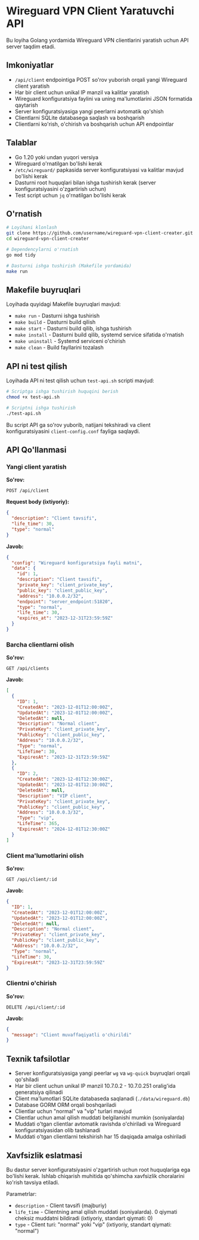 # Wireguard VPN Client Yaratuvchi API

Bu loyiha Golang yordamida Wireguard VPN clientlarini yaratish uchun API server taqdim etadi.

## Imkoniyatlar

- `/api/client` endpointiga POST so'rov yuborish orqali yangi Wireguard client yaratish
- Har bir client uchun unikal IP manzil va kalitlar yaratish
- Wireguard konfiguratsiya faylini va uning ma'lumotlarini JSON formatida qaytarish
- Server konfiguratsiyasiga yangi peerlarni avtomatik qo'shish
- Clientlarni SQLite databasega saqlash va boshqarish
- Clientlarni ko'rish, o'chirish va boshqarish uchun API endpointlar

## Talablar

- Go 1.20 yoki undan yuqori versiya
- Wireguard o'rnatilgan bo'lishi kerak
- `/etc/wireguard/` papkasida server konfiguratsiyasi va kalitlar mavjud bo'lishi kerak
- Dasturni root huquqlari bilan ishga tushirish kerak (server konfiguratsiyasini o'zgartirish uchun)
- Test script uchun `jq` o'rnatilgan bo'lishi kerak

## O'rnatish

```bash
# Loyihani klonlash
git clone https://github.com/username/wireguard-vpn-client-creater.git
cd wireguard-vpn-client-creater

# Dependencylarni o'rnatish
go mod tidy

# Dasturni ishga tushirish (Makefile yordamida)
make run
```

## Makefile buyruqlari

Loyihada quyidagi Makefile buyruqlari mavjud:

- `make run` - Dasturni ishga tushirish
- `make build` - Dasturni build qilish
- `make start` - Dasturni build qilib, ishga tushirish
- `make install` - Dasturni build qilib, systemd service sifatida o'rnatish
- `make uninstall` - Systemd serviceni o'chirish
- `make clean` - Build fayllarini tozalash

## API ni test qilish

Loyihada API ni test qilish uchun `test-api.sh` scripti mavjud:

```bash
# Scriptga ishga tushirish huquqini berish
chmod +x test-api.sh

# Scriptni ishga tushirish
./test-api.sh
```

Bu script API ga so'rov yuborib, natijani tekshiradi va client konfiguratsiyasini `client-config.conf` fayliga saqlaydi.

## API Qo'llanmasi

### Yangi client yaratish

**So'rov:**

```
POST /api/client
```

**Request body (ixtiyoriy):**

```json
{
  "description": "Client tavsifi",
  "life_time": 30,
  "type": "normal"
}
```

**Javob:**

```json
{
  "config": "Wireguard konfiguratsiya fayli matni",
  "data": {
    "id": 1,
    "description": "Client tavsifi",
    "private_key": "client_private_key",
    "public_key": "client_public_key",
    "address": "10.0.0.2/32",
    "endpoint": "server_endpoint:51820",
    "type": "normal",
    "life_time": 30,
    "expires_at": "2023-12-31T23:59:59Z"
  }
}
```

### Barcha clientlarni olish

**So'rov:**

```
GET /api/clients
```

**Javob:**

```json
[
  {
    "ID": 1,
    "CreatedAt": "2023-12-01T12:00:00Z",
    "UpdatedAt": "2023-12-01T12:00:00Z",
    "DeletedAt": null,
    "Description": "Normal client",
    "PrivateKey": "client_private_key",
    "PublicKey": "client_public_key",
    "Address": "10.0.0.2/32",
    "Type": "normal",
    "LifeTime": 30,
    "ExpiresAt": "2023-12-31T23:59:59Z"
  },
  {
    "ID": 2,
    "CreatedAt": "2023-12-01T12:30:00Z",
    "UpdatedAt": "2023-12-01T12:30:00Z",
    "DeletedAt": null,
    "Description": "VIP client",
    "PrivateKey": "client_private_key",
    "PublicKey": "client_public_key",
    "Address": "10.0.0.3/32",
    "Type": "vip",
    "LifeTime": 365,
    "ExpiresAt": "2024-12-01T12:30:00Z"
  }
]
```

### Client ma'lumotlarini olish

**So'rov:**

```
GET /api/client/:id
```

**Javob:**

```json
{
  "ID": 1,
  "CreatedAt": "2023-12-01T12:00:00Z",
  "UpdatedAt": "2023-12-01T12:00:00Z",
  "DeletedAt": null,
  "Description": "Normal client",
  "PrivateKey": "client_private_key",
  "PublicKey": "client_public_key",
  "Address": "10.0.0.2/32",
  "Type": "normal",
  "LifeTime": 30,
  "ExpiresAt": "2023-12-31T23:59:59Z"
}
```

### Clientni o'chirish

**So'rov:**

```
DELETE /api/client/:id
```

**Javob:**

```json
{
  "message": "Client muvaffaqiyatli o'chirildi"
}
```

## Texnik tafsilotlar

- Server konfiguratsiyasiga yangi peerlar `wg` va `wg-quick` buyruqlari orqali qo'shiladi
- Har bir client uchun unikal IP manzil 10.7.0.2 - 10.7.0.251 oralig'ida generatsiya qilinadi
- Client ma'lumotlari SQLite databaseda saqlanadi (`./data/wireguard.db`)
- Database GORM ORM orqali boshqariladi
- Clientlar uchun "normal" va "vip" turlari mavjud
- Clientlar uchun amal qilish muddati belgilanishi mumkin (soniyalarda)
- Muddati o'tgan clientlar avtomatik ravishda o'chiriladi va Wireguard konfiguratsiyasidan olib tashlanadi
- Muddati o'tgan clientlarni tekshirish har 15 daqiqada amalga oshiriladi

## Xavfsizlik eslatmasi

Bu dastur server konfiguratsiyasini o'zgartirish uchun root huquqlariga ega bo'lishi kerak. Ishlab chiqarish muhitida qo'shimcha xavfsizlik choralarini ko'rish tavsiya etiladi. 

Parametrlar:
- `description` - Client tavsifi (majburiy)
- `life_time` - Clientning amal qilish muddati (soniyalarda). 0 qiymati cheksiz muddatni bildiradi (ixtiyoriy, standart qiymati: 0)
- `type` - Client turi: "normal" yoki "vip" (ixtiyoriy, standart qiymati: "normal") 